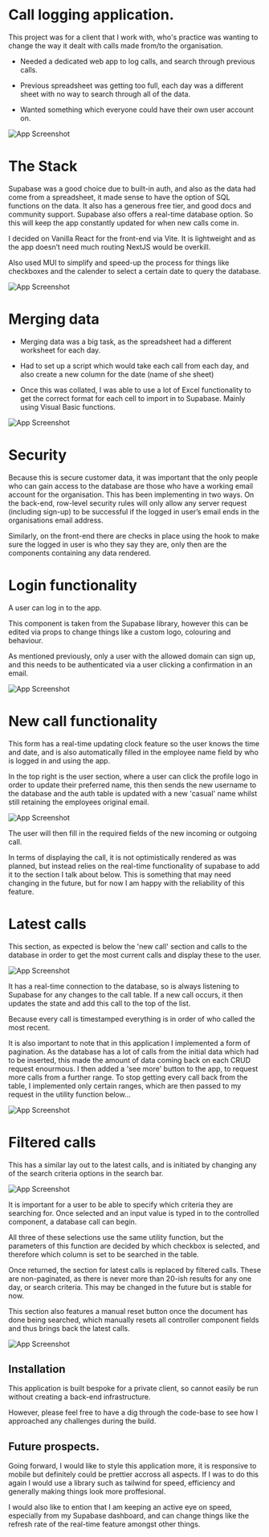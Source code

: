
# Call logging application.

This project was for a client that I work with, who's practice was wanting to change the way it dealt with calls made from/to the organisation.

 - Needed a dedicated web app to log calls, and search through previous calls.

 - Previous spreadsheet was getting too full, each day was a different sheet with no way to search through all of the data.

 - Wanted something which everyone could have their own user account on.

![App Screenshot](https://github.com/johnnywalker-git/call-logger/blob/main/README-IMG/New-call.jpg?raw=true)


# The Stack

Supabase was a good choice due to built-in auth, and also as the data had come from a spreadsheet, it made sense to have the option of SQL functions on the data. It also has a generous free tier, and good docs and community support. Supabase also offers a real-time database option. So this will keep the app constantly updated for when new calls come in.

I decided on Vanilla React for the front-end via Vite. It is lightweight and as the app doesn’t need much routing NextJS would be overkill.

Also used MUI to simplify and speed-up the process for things like checkboxes and the calender to select a certain date to query the database.

![App Screenshot](https://github.com/johnnywalker-git/call-logger/blob/main/README-IMG/MUI-calendar.jpg?raw=true)

# Merging data


 - Merging data was a big task, as the spreadsheet had a different worksheet for each day.

 - Had to set up a script which would take each call from each day, and also create a new column for the date (name of she sheet)

 - Once this was collated, I was able to use a lot of Excel functionality to get the correct format for each cell to import in to Supabase. Mainly using Visual Basic functions.

![App Screenshot](https://github.com/johnnywalker-git/call-logger/blob/main/README-IMG/VB-editor.jpg?raw=true)

# Security

Because this is secure customer data, it was important that the only people who can gain access to the database are those who have a working email account for the organisation. This has been implementing in two ways. On the back-end, row-level security rules will only allow any server request (including sign-up) to be successful if the logged in user’s email ends in the organisations email address.

Similarly, on the front-end there are checks in place using the <UseContext /> hook to make sure the logged in user is who they say they are, only then are the components containing any data rendered.


# Login functionality

A user can log in to the app.

This component is taken from the Supabase library, however this can be edited via props to change things like a custom logo, colouring and behaviour.

As mentioned previously, only a user with the allowed domain can sign up, and this needs to be authenticated via a user clicking a confirmation in an email.

![App Screenshot](https://github.com/johnnywalker-git/call-logger/blob/main/README-IMG/Log-in.jpg?raw=true)

# New call functionality
This form has a real-time updating clock feature so the user knows the time and date, and is also automatically filled in the employee name field by who is logged in and using the app.

In the top right is the user section, where a user can click the profile logo in order to update their preferred name, this then sends the new username to the database and the auth table is updated with a new 'casual' name whilst still retaining the employees original email.


![App Screenshot](https://github.com/johnnywalker-git/call-logger/blob/main/README-IMG/New-call.jpg?raw=true)

The user will then fill in the required fields of the new incoming or outgoing call.

In terms of displaying the call, it is not optimistically rendered as was planned, but instead relies on the real-time functionality of supabase to add it to the section I talk about below. This is something that may need changing in the future, but for now I am happy with the reliability of this feature.

# Latest calls

This section, as expected is below the 'new call' section and calls to the database in order to get the most current calls and display these to the user.

![App Screenshot](https://github.com/johnnywalker-git/call-logger/blob/main/README-IMG/Latest-calls.jpg?raw=true)

It has a real-time connection to the database, so is always listening to Supabase for any changes to the call table. If a new call occurs, it then updates the state and add this call to the top of the list. 

Because every call is timestamped everything is in order of who called the most recent.

It is also important to note that in this application I implemented a form of pagination. As the database has a lot of calls from the initial data which had to be inserted, this made the amount of data coming back on each CRUD request enourmous. I then added a 'see more' button to the app, to request more calls from a further range. To stop getting every call back from the table, I implemented only certain ranges, which are then passed to my request in the utility function below...

![App Screenshot](https://github.com/johnnywalker-git/call-logger/blob/main/README-IMG/Pagination-req.jpg?raw=true)

# Filtered calls

This has a similar lay out to the latest calls, and is initiated by changing any of the search criteria options in the search bar.

![App Screenshot](https://github.com/johnnywalker-git/call-logger/blob/main/README-IMG/Filtered-calls.jpg?raw=true)

It is important for a user to be able to specify which criteria they are searching for. Once selected and an input value is typed in to the controlled component, a database call can begin. 

All three of these selections use the same utility function, but the parameters of this function are decided by which checkbox is selected, and therefore which column is set to be searched in the table.

Once returned, the section for latest calls is replaced by filtered calls. These are non-paginated, as there is never more than 20-ish results for any one day, or search criteria. This may be changed in the future but is stable for now.

This section also features a manual reset button once the document has done being searched, which manually resets all controller component fields and thus brings back the latest calls.

![App Screenshot](https://github.com/johnnywalker-git/call-logger/blob/main/README-IMG/filter-function.jpg?raw=true)









## Installation

This application is built bespoke for a private client, so cannot easily be run without creating a back-end infrastructure. 

However, please feel free to have a dig through the code-base to see how I approached any challenges during the build.



## Future prospects.

Going forward, I would like to style this application more, it is responsive to mobile but definitely could be prettier accross all aspects. If I was to do this again I would use a library such as tailwind for speed, efficiency and generally making things look more proffesional.

I would also like to ention that I am keeping an active eye on speed, especially from my Supabase dashboard, and can change things like the refresh rate of the real-time feature amongst other things.
